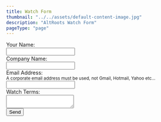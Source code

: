 ```yaml
---
title: Watch Form
thumbnail: "../../assets/default-content-image.jpg"
description: "AltRoots Watch Form"
pageType: "page"
---
```


<form class="enc-form" name="watch-form" id="watch-form" method="POST" data-netlify="true" netlify>
  <div>
    <label>Your Name:<br /><input type="text" name="name" required="true" /></label>
  </div>
  <div>
    <label>Company Name:<br /><input type="text" name="company-name" /></label>
  </div>
  <div>
    <label>Email Address:<br />
    <small>A corporate email address must be used, not Gmail, Hotmail, Yahoo etc...</small><br />
    <input type="email" name="email" required="true" /></label>
  </div>
  <div>
    <label>Watch Terms:<br /><textarea name="watch-terms" required="true" ></textarea></label>
  </div>
  <div>
    <div data-netlify-recaptcha="true"></div>
    <button type="submit">Send</button>
  </div>
</form>